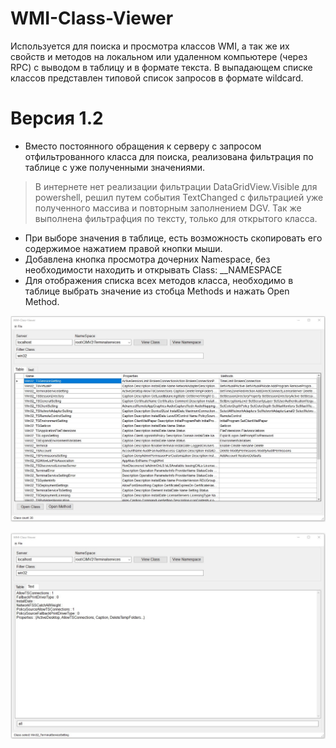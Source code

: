 # WMI-Class-Viewer

Используется для поиска и просмотра классов WMI, а так же их свойств и методов на локальном или удаленном компьютере (через RPC) с выводом в таблицу и в формате текста. В выпадающем списке классов представлен типовой список запросов в формате wildcard.

# Версия 1.2 
* Вместо постоянного обращения к серверу с запросом отфильтрованного класса для поиска, реализована фильтрация по таблице с уже полученными значениями.
> В интернете нет реализации фильтрации DataGridView.Visible для powershell, решил путем события TextChanged с фильтрацией уже полученного массива и повторным заполнением DGV. Так же выполнена фильтрафция по тексту, только для открытого класса.
* При выборе значения в таблице, есть возможность скопировать его содержимое нажатием правой кнопки мыши.
* Добавлена кнопка просмотра дочерних Namespace, без необходимости находить и открывать Class: __NAMESPACE
* Для отображения списка всех методов класса, необходимо в таблице выбрать значение из стобца Methods и нажать Open Method.

![Image alt](https://github.com/Lifailon/WMI-Class-Viewer/blob/rsa/Interface.jpg)

![Image alt](https://github.com/Lifailon/WMI-Class-Viewer/blob/rsa/RDP-On.jpg)


